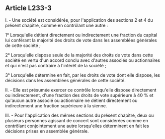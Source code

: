 Article L233-3
----
I. - Une société est considérée, pour l'application des sections 2 et 4 du
présent chapitre, comme en contrôlant une autre :

1° Lorsqu'elle détient directement ou indirectement une fraction du capital lui
conférant la majorité des droits de vote dans les assemblées générales de cette
société ;

2° Lorsqu'elle dispose seule de la majorité des droits de vote dans cette
société en vertu d'un accord conclu avec d'autres associés ou actionnaires et
qui n'est pas contraire à l'intérêt de la société ;

3° Lorsqu'elle détermine en fait, par les droits de vote dont elle dispose, les
décisions dans les assemblées générales de cette société.

II. - Elle est présumée exercer ce contrôle lorsqu'elle dispose directement ou
indirectement, d'une fraction des droits de vote supérieure à 40 % et qu'aucun
autre associé ou actionnaire ne détient directement ou indirectement une
fraction supérieure à la sienne.

III. - Pour l'application des mêmes sections du présent chapitre, deux ou
plusieurs personnes agissant de concert sont considérées comme en contrôlant
conjointement une autre lorsqu'elles déterminent en fait les décisions prises en
assemblée générale.
